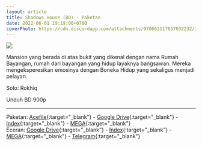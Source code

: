 ```yaml
---
layout: article
title: Shadows House (BD) - Paketan
date: 2022-06-01 19:19:00+0700
coverPhoto: https://cdn.discordapp.com/attachments/970663117057032232/1003664979641237574/mpv-shot0109.jpg
---
```


![](https://cdn.discordapp.com/attachments/970663117057032232/1003664979641237574/mpv-shot0109.jpg)

Mansion yang berada di atas bukit yang dikenal dengan nama Rumah Bayangan, rumah dari bayangan yang hidup layaknya bangsawan. Mereka mengeksperesikan emosinya dengan Boneka Hidup yang sekaligus menjadi pelayan.

Solo: Rokhiq

Unduh BD 900p

---
Paketan: [Acefile](https://acefile.co/f/76075409/a-1-shadows-house-bdx265-900ptruehd-7z
){:target="_blank"} - [Google Drive](https://drive.google.com/file/d/1AbcokWyhUnqtY8RP4R_-XvnCXzsA3uAq/view?usp=sharing){:target="_blank"} - [Index](https://proyek.a-1ddl.workers.dev/1:/%5BA-1%5D%20Shadows%20House%20%5BBD%5D%5Bx265%20900p%5D%5BTrueHD%5D.7z){:target="_blank"} - [MEGA](https://mega.nz/file/l3oAETxD#wE0fjBn8nenog_bPUPeBGWYq9mi0-wAMZpKHDDydG70){:target="_blank"}
<br>
Eceran: [Google Drive](https://drive.google.com/drive/folders/1AUy1JuHPoP6wHaI72h5Xj93r8UokXWm4?usp=sharing){:target="_blank"} - [Index](https://proyek.a-1ddl.workers.dev/0:/Musim%20Semi%202021/%5BBD%5D/%5BA-1%5D%20Shadows%20House%20%5BBD%5D%5Bx265%20900p%5D%5BTrueHD%5D/){:target="_blank"} - [MEGA](https://mega.nz/folder/ouYllDKa#TTtyMoN77Gdt163CB9EcRQ){:target="_blank"} - [Telegram](https://t.me/a1fansub/110){:target="_blank"}
